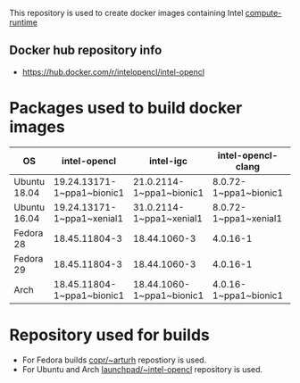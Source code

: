 This repository is used to create docker images containing Intel [compute-runtime](https://github.com/intel/compute-runtime)

## Docker hub repository info

* https://hub.docker.com/r/intelopencl/intel-opencl

# Packages used to build docker images

OS | intel-opencl | intel-igc | intel-opencl-clang | gmmlib
-- | ------------ | ----------| ------------------ | ------ |
Ubuntu 18.04 | 19.24.13171-1\~ppa1\~bionic1 | 21.0.2114-1\~ppa1\~bionic1 | 8.0.72-1\~ppa1\~bionic1  | 19.2.1-1\~ppa1\~bionic1 |
Ubuntu 16.04 | 19.24.13171-1\~ppa1\~xenial1 | 31.0.2114-1\~ppa1\~xenial1 | 8.0.72-1\~ppa1\~xenial1  | 19.2.1-1\~ppa1\~xenial1 |
Fedora 28 | 18.45.11804-3 | 18.44.1060-3 | 4.0.16-1 | 18.4.348-3 |
Fedora 29 | 18.45.11804-3 | 18.44.1060-3 | 4.0.16-1 | 18.4.348-3 |
Arch | 18.45.11804-1\~ppa1\~bionic1 | 18.44.1060-1\~ppa1\~bionic1 | 4.0.16-1\~ppa1\~bionic1 | 18.4.348-1\~ppa1\~bionic1 |

# Repository used for builds

* For Fedora builds [copr/\~arturh](https://copr.fedorainfracloud.org/coprs/arturh/intel-opencl) repostiory is used.
* For Ubuntu and Arch [launchpad/\~intel-opencl](https://launchpad.net/~intel-opencl/+archive/ubuntu/intel-opencl) repository is used.


